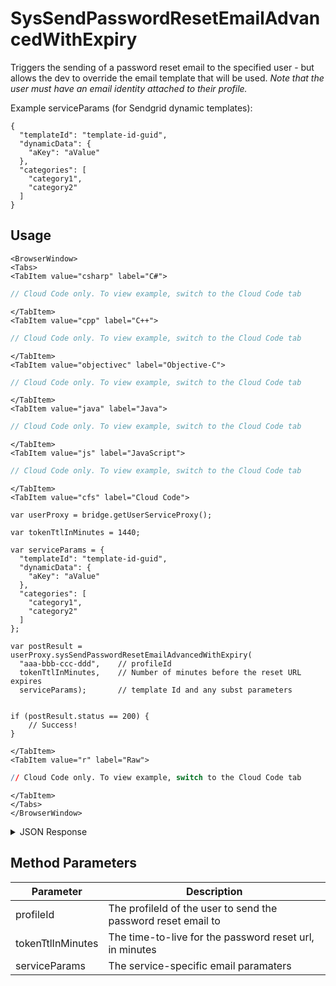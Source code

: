 # SysSendPasswordResetEmailAdvancedWithExpiry

Triggers the sending of a password reset email to the specified user - but allows the dev to override the email template that will be used. _Note that the user must have an email identity attached to their profile._



Example serviceParams (for Sendgrid dynamic templates):
```
{
  "templateId": "template-id-guid",
  "dynamicData": {
    "aKey": "aValue"
  },
  "categories": [
    "category1",
    "category2"
  ]
}
```

<PartialServop service_name="user" operation_name="SYS_SEND_PASSWORD_RESET_EMAIL_ADVANCED_WITH_EXPIRY" />

## Usage

```mdx-code-block
<BrowserWindow>
<Tabs>
<TabItem value="csharp" label="C#">
```

```csharp
// Cloud Code only. To view example, switch to the Cloud Code tab
```

```mdx-code-block
</TabItem>
<TabItem value="cpp" label="C++">
```

```cpp
// Cloud Code only. To view example, switch to the Cloud Code tab
```

```mdx-code-block
</TabItem>
<TabItem value="objectivec" label="Objective-C">
```

```objectivec
// Cloud Code only. To view example, switch to the Cloud Code tab
```

```mdx-code-block
</TabItem>
<TabItem value="java" label="Java">
```

```java
// Cloud Code only. To view example, switch to the Cloud Code tab
```

```mdx-code-block
</TabItem>
<TabItem value="js" label="JavaScript">
```

```javascript
// Cloud Code only. To view example, switch to the Cloud Code tab
```

```mdx-code-block
</TabItem>
<TabItem value="cfs" label="Cloud Code">
```

```cfscript
var userProxy = bridge.getUserServiceProxy();

var tokenTtlInMinutes = 1440;

var serviceParams = {
  "templateId": "template-id-guid",
  "dynamicData": {
    "aKey": "aValue"
  },
  "categories": [
    "category1",
    "category2"
  ]  
};

var postResult = userProxy.sysSendPasswordResetEmailAdvancedWithExpiry(
  "aaa-bbb-ccc-ddd",    // profileId
  tokenTtlInMinutes,    // Number of minutes before the reset URL expires 
  serviceParams);       // template Id and any subst parameters


if (postResult.status == 200) {
    // Success!
}
```

```mdx-code-block
</TabItem>
<TabItem value="r" label="Raw">
```

```r
// Cloud Code only. To view example, switch to the Cloud Code tab
```

```mdx-code-block
</TabItem>
</Tabs>
</BrowserWindow>
```

<details>
<summary>JSON Response</summary>

```json
{
  "status": 200,
  "data": null
}
```
</details>

## Method Parameters
Parameter | Description
--------- | -----------
profileId | The profileId of the user to send the password reset email to
tokenTtlInMinutes | The time-to-live for the password reset url, in minutes
serviceParams | The service-specific email paramaters


